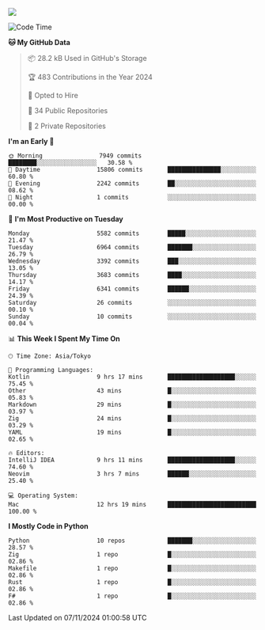 ![](https://komarev.com/ghpvc/?username=kitagawa-hr)

<!--START_SECTION:waka-->
![Code Time](http://img.shields.io/badge/Code%20Time-1%2C176%20hrs%205%20mins-blue)

**🐱 My GitHub Data** 

> 📦 28.2 kB Used in GitHub's Storage 
 > 
> 🏆 483 Contributions in the Year 2024
 > 
> 💼 Opted to Hire
 > 
> 📜 34 Public Repositories 
 > 
> 🔑 2 Private Repositories 
 > 
**I'm an Early 🐤** 

```text
🌞 Morning                7949 commits        ████████░░░░░░░░░░░░░░░░░   30.58 % 
🌆 Daytime                15806 commits       ███████████████░░░░░░░░░░   60.80 % 
🌃 Evening                2242 commits        ██░░░░░░░░░░░░░░░░░░░░░░░   08.62 % 
🌙 Night                  1 commits           ░░░░░░░░░░░░░░░░░░░░░░░░░   00.00 % 
```
📅 **I'm Most Productive on Tuesday** 

```text
Monday                   5582 commits        █████░░░░░░░░░░░░░░░░░░░░   21.47 % 
Tuesday                  6964 commits        ███████░░░░░░░░░░░░░░░░░░   26.79 % 
Wednesday                3392 commits        ███░░░░░░░░░░░░░░░░░░░░░░   13.05 % 
Thursday                 3683 commits        ████░░░░░░░░░░░░░░░░░░░░░   14.17 % 
Friday                   6341 commits        ██████░░░░░░░░░░░░░░░░░░░   24.39 % 
Saturday                 26 commits          ░░░░░░░░░░░░░░░░░░░░░░░░░   00.10 % 
Sunday                   10 commits          ░░░░░░░░░░░░░░░░░░░░░░░░░   00.04 % 
```


📊 **This Week I Spent My Time On** 

```text
🕑︎ Time Zone: Asia/Tokyo

💬 Programming Languages: 
Kotlin                   9 hrs 17 mins       ███████████████████░░░░░░   75.45 % 
Other                    43 mins             █░░░░░░░░░░░░░░░░░░░░░░░░   05.83 % 
Markdown                 29 mins             █░░░░░░░░░░░░░░░░░░░░░░░░   03.97 % 
Zig                      24 mins             █░░░░░░░░░░░░░░░░░░░░░░░░   03.29 % 
YAML                     19 mins             █░░░░░░░░░░░░░░░░░░░░░░░░   02.65 % 

🔥 Editors: 
IntelliJ IDEA            9 hrs 11 mins       ███████████████████░░░░░░   74.60 % 
Neovim                   3 hrs 7 mins        ██████░░░░░░░░░░░░░░░░░░░   25.40 % 

💻 Operating System: 
Mac                      12 hrs 19 mins      █████████████████████████   100.00 % 
```

**I Mostly Code in Python** 

```text
Python                   10 repos            ███████░░░░░░░░░░░░░░░░░░   28.57 % 
Zig                      1 repo              █░░░░░░░░░░░░░░░░░░░░░░░░   02.86 % 
Makefile                 1 repo              █░░░░░░░░░░░░░░░░░░░░░░░░   02.86 % 
Rust                     1 repo              █░░░░░░░░░░░░░░░░░░░░░░░░   02.86 % 
F#                       1 repo              █░░░░░░░░░░░░░░░░░░░░░░░░   02.86 % 
```




 Last Updated on 07/11/2024 01:00:58 UTC
<!--END_SECTION:waka-->
